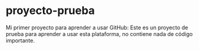 # proyecto-prueba
Mi primer proyecto para aprender a usar GitHub:
Este es un proyecto de prueba para aprender a usar esta plataforma, no contiene nada de código importante.
